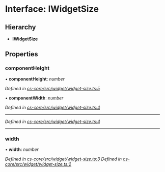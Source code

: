 # Interface: IWidgetSize

## Hierarchy

* **IWidgetSize**

## Properties

###  componentHeight

• **componentHeight**: *number*

*Defined in [cs-core/src/widget/widget-size.ts:5](https://github.com/TNOCS/csnext/blob/99cbd46d/packages/cs-core/src/widget/widget-size.ts#L5)*

• **componentWidth**: *number*

*Defined in [cs-core/src/widget/widget-size.ts:4](https://github.com/TNOCS/csnext/blob/99cbd46d/packages/cs-core/src/widget/widget-size.ts#L4)*

___

*Defined in [cs-core/src/widget/widget-size.ts:4](https://github.com/TNOCS/csnext/blob/99cbd46d/packages/cs-core/src/widget/widget-size.ts#L4)*

___

###  width

• **width**: *number*

*Defined in [cs-core/src/widget/widget-size.ts:3](https://github.com/TNOCS/csnext/blob/99cbd46d/packages/cs-core/src/widget/widget-size.ts#L3)*
*Defined in [cs-core/src/widget/widget-size.ts:2](https://github.com/TNOCS/csnext/blob/99cbd46d/packages/cs-core/src/widget/widget-size.ts#L2)*
